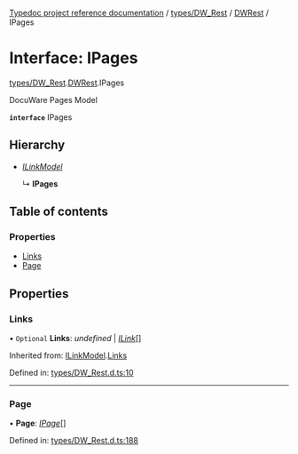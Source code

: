 [Typedoc project reference documentation](../README.md) / [types/DW_Rest](../modules/types_dw_rest.md) / [DWRest](../modules/types_dw_rest.dwrest.md) / IPages

# Interface: IPages

[types/DW_Rest](../modules/types_dw_rest.md).[DWRest](../modules/types_dw_rest.dwrest.md).IPages

DocuWare Pages Model

**`interface`** IPages

## Hierarchy

* [*ILinkModel*](types_dw_rest.dwrest.ilinkmodel.md)

  ↳ **IPages**

## Table of contents

### Properties

- [Links](types_dw_rest.dwrest.ipages.md#links)
- [Page](types_dw_rest.dwrest.ipages.md#page)

## Properties

### Links

• `Optional` **Links**: *undefined* \| [*ILink*](types_dw_rest.dwrest.ilink.md)[]

Inherited from: [ILinkModel](types_dw_rest.dwrest.ilinkmodel.md).[Links](types_dw_rest.dwrest.ilinkmodel.md#links)

Defined in: [types/DW_Rest.d.ts:10](https://github.com/DocuWare/REST-Sample-TS/blob/6f07cff/src/types/DW_Rest.d.ts#L10)

___

### Page

• **Page**: [*IPage*](types_dw_rest.dwrest.ipage.md)[]

Defined in: [types/DW_Rest.d.ts:188](https://github.com/DocuWare/REST-Sample-TS/blob/6f07cff/src/types/DW_Rest.d.ts#L188)
